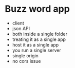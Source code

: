 # Buzz word app

- client 
- json API
- both inside a single folder
- treating it as a single app
- host it as a single app 
- you run a single server
- single origin
- no cors issue
